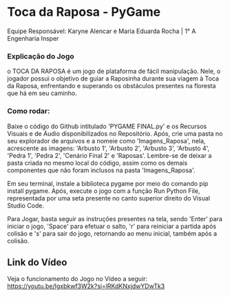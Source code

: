 # Toca da Raposa - PyGame
Equipe Responsável: Karyne Alencar e Maria Eduarda Rocha  |  1° A Engenharia Insper
 

### Explicação do Jogo
o TOCA DA RAPOSA é um jogo de plataforma de fácil manipulação. Nele, o jogador possui o objetivo de guiar a Raposinha durante sua viagem à Toca da Raposa, enfrentando e superando os obstáculos presentes na floresta que há em seu caminho.

### Como rodar:

Baixe o código do Github intitulado 'PYGAME FINAL.py' e os Recursos Visuais e de Áudio disponibilizados no Repositório. Após, crie uma pasta no seu explorador de arquivos e a nomeie como 'Imagens_Raposa', nela, acrescente as imagens: 'Arbusto 1', 'Arbusto 2', 'Arbusto 3', 'Arbusto 4', 'Pedra 1', 'Pedra 2', 'Cenário Final 2' e 'Raposas'. Lembre-se de deixar a pasta criada no mesmo local do código, assim como os demais componentes que não foram inclusos na pasta 'Imagens_Raposa'.   

Em seu terminal, instale a biblioteca pygame por meio do comando pip install pygame. Após, execute o jogo com a função Run Python File, representada por uma seta presente no canto superior direito do Visual Studio Code.

Para Jogar, basta seguir as instruções presentes na tela, sendo 'Enter' para iniciar o jogo, 'Space' para efetuar o salto, 'r' para reiniciar a partida após colisão e 's' para sair do jogo, retornando ao menu inicial, também após a colisão.

## Link do Vídeo
Veja o funcionamento do Jogo no Vídeo a seguir: https://youtu.be/Igxbkwf3W2k?si=lRKdKNxjdwYDwTk3

